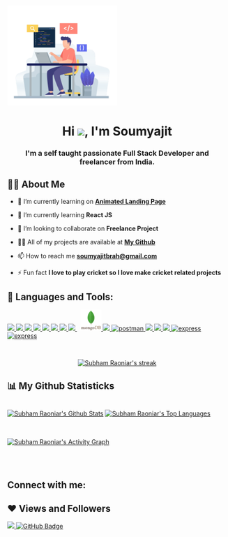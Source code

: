 <a align="center" href="#" align="center"><img width="50%" height="auto"  src="./Mygithub.png" /></a>
<!-- <a align="center" href="#" align="center"><img width="100%" height="auto"  src="https://i.imgur.com/iXuL1HG.png" /></a> -->

<h1 align="center">Hi <img src="https://raw.githubusercontent.com/MartinHeinz/MartinHeinz/master/wave.gif" width="30px">, I'm Soumyajit</h1>
<h3 align="center">I'm a self taught passionate Full Stack Developer and freelancer from India.</h3>


## 🙋‍♂️ About Me

- 🔭 I’m currently learning on **[Animated Landing Page](https://github.com/cleverhare)**

- 🌱 I’m currently learning **React JS**

- 👯 I’m looking to collaborate on **Freelance Project**

- 👨‍💻 All of my projects are available at **[My Github](https://github.com/cleverhare)**

- 📫 How to reach me **soumyajitbrah@gmail.com**

- ⚡ Fun fact **I love to play cricket so I love make cricket related projects**

## 🚀 Languages and Tools:

<p align="left"> 
    <!-- <a href="https://www.java.com" target="_blank"> <img src="https://img.icons8.com/color/48/000000/java-coffee-cup-logo.png"/> </a> -->
    <a href="https://reactjs.org/" target="_blank"> <img src="https://img.icons8.com/color/48/000000/react-native.png"/> </a>
    <!-- <a href="https://spring.io/projects/spring-boot" target="_blank"> <img src="https://img.icons8.com/color/48/000000/spring-logo.png"/> </a>  -->
    <a href="https://developer.mozilla.org/en-US/docs/Web/JavaScript" target="_blank"> <img src="https://img.icons8.com/color/48/000000/javascript.png"/> </a> 
    <a href="https://developer.mozilla.org/en-US/docs/Web/JavaScript" target="_blank"> <img src="https://img.icons8.com/ios-filled/50/3498DB/jquery.png"/> </a> 
    <a href="https://www.w3.org/html/" target="_blank"> <img src="https://img.icons8.com/color/48/000000/html-5.png"/> </a> 
    <a href="https://www.w3schools.com/css/" target="_blank"> <img src="https://img.icons8.com/color/48/000000/css3.png"/> </a> 
    <a href="https://getbootstrap.com" target="_blank"> <img src="https://img.icons8.com/color/48/000000/bootstrap.png"/> </a>
    <a href="https://www.python.org" target="_blank"> <img src="https://img.icons8.com/color/48/000000/python.png"/> </a> 
    <a style="padding-right:8px;" href="https://nodejs.org" target="_blank"> <img src="https://img.icons8.com/color/48/000000/nodejs.png"/> </a> 
    <!-- <a style="padding-right:8px;" href="https://www.mysql.com/" target="_blank"> <img src="https://img.icons8.com/fluent/50/000000/mysql-logo.png"/> </a> -->
    <a href="https://www.mongodb.com/" target="_blank"> <img src="https://raw.githubusercontent.com/devicons/devicon/master/icons/mongodb/mongodb-original-wordmark.svg" alt="mongodb" width="48" height="48"/> </a> 
    <a href="https://firebase.google.com/" target="_blank"> <img src="https://img.icons8.com/color/48/000000/firebase.png"/> </a> 
    <a href="https://postman.com" target="_blank"> <img src="https://www.vectorlogo.zone/logos/getpostman/getpostman-icon.svg" alt="postman" width="45" height="45"/> </a>   
    <a href="https://git-scm.com/" target="_blank"> <img src="https://img.icons8.com/color/48/000000/git.png"/> </a> 
    <a href="https://git-scm.com/" target="_blank"> <img src="https://img.icons8.com/ios-filled/50/2ECC71/github.png"/> </a> 
    <!-- <a href="https://www.jenkins.io" target="_blank"> <img src="https://www.vectorlogo.zone/logos/jenkins/jenkins-icon.svg" alt="jenkins" width="48" height="48"/> </a>  -->
    <a href="https://redux.js.org" target="_blank"> <img src="https://img.icons8.com/color/48/000000/redux.png"/> </a>
    <!-- <a href="https://expressjs.com" target="_blank"> <img src="https://raw.githubusercontent.com/devicons/devicon/master/icons/express/express-original-wordmark.svg" alt="express" width="40" height="40"/> </a> -->
    <a href="https://expressjs.com" target="_blank"> <img src="https://img.icons8.com/external-tal-revivo-shadow-tal-revivo/24/000000/external-digital-ocean-a-cloud-infrastructure-with-data-centers-worldwide-logo-shadow-tal-revivo.png" alt="express" width="40" height="40"/> </a>
    <a href="https://expressjs.com" target="_blank"> <img src="https://img.icons8.com/color/48/000000/blender-3d.png" alt="express" width="40" height="40"/> </a>
</p>


<br/>

<p align="center">
    <a href="https://github.com/cleverhare/github-readme-streak-stats">
        <img title="🔥 Get streak stats for your profile at git.io/streak-stats" alt="Subham Raoniar's streak" src="https://github-readme-streak-stats.herokuapp.com/?user=cleverhare&theme=black-ice&hide_border=true&stroke=0000&background=060A0CD0"/>
    </a>
</p>

## 📊 My Github Statisticks

  <br/>
    <a href="https://github.com/cleverhare/github-readme-stats"><img alt="Subham Raoniar's Github Stats" src="https://github-readme-stats.vercel.app/api?username=cleverhare&show_icons=true&count_private=true&theme=github&hide_border=true&bg_color=0D1117" /></a>
  <a href="https://github.com/cleverhare/github-readme-stats"><img alt="Subham Raoniar's Top Languages" src="https://github-readme-stats.vercel.app/api/top-langs/?username=cleverhare&langs_count=8&count_private=true&layout=compact&theme=github&hide_border=true&bg_color=0D1117" /></a>
  <br/>
  



<br/>
<br/>

<a href="https://github.com/cleverhare/github-readme-activity-graph"><img alt="Subham Raoniar's Activity Graph" src="https://activity-graph.herokuapp.com/graph?username=cleverhare&bg_color=0D1117&color=5BCDEC&line=2ECC71&point=FFFFFF&hide_border=true" /></a>

<br/>
<br/>

## Connect with me:
<p align="left">



</p>

## ❤ Views and Followers
<a href="https://github.com/Meghna-DAS/github-profile-views-counter">
    <img src="https://komarev.com/ghpvc/?username=cleverhare">
</a>
<a href="https://github.com/cleverhare?tab=followers"><img src="https://img.shields.io/github/followers/cleverhare?label=Followers&style=social" alt="GitHub Badge"></a>
